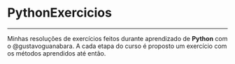 # PythonExercicios
---
Minhas resoluções de exercícios feitos durante aprendizado de **Python** com o @gustavoguanabara.
A cada etapa do curso é proposto um exercício com os métodos aprendidos até então. 
